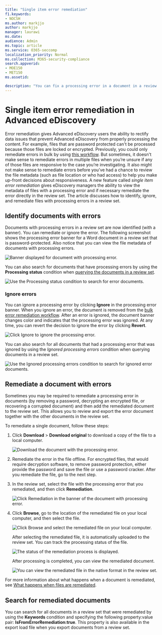 ```yaml
---
title: "Single item error remediation"
f1.keywords:
- NOCSH
ms.author: markjjo
author: markjjo
manager: laurawi
ms.date: 
audience: Admin
ms.topic: article
ms.service: O365-seccomp
localization_priority: Normal
ms.collection: M365-security-compliance 
search.appverid: 
- MOE150
- MET150
ms.assetid: 

description: "You can fix a processing error in a document in a review set in Advanced eDiscovery without having to follow the bulk error remediation process."
---
```


# Single item error remediation in Advanced eDiscovery

Error remediation gives Advanced eDiscovery users the ability to rectify data issues that prevent Advanced eDiscovery from properly processing the content. For example, files that are password protected can't be processed because those files are locked or encrypted. Previously, you could only remediate errors in bulk by using [this workflow](error-remediation-when-processing-data-in-advanced-ediscovery.md). But sometimes, it doesn't make sense to remediate errors in multiple files when you’re unsure if any of those files are responsive to the case you’re investigating. It also might not make sense to remediate errors before you’ve had a chance to review the file metadata (such as file location or who had access) to help you make up-front decisions about responsiveness. A new feature called *single item error remediation* gives eDiscovery managers the ability to view the metadata of files with a processing error and if necessary remediate the error directly in the review set. The article discusses how to identify, ignore, and remediate files with processing errors in a review set.

## Identify documents with errors

Documents with processing errors in a review set are now identified (with a banner). You can remediate or ignore the error. The following screenshot shows the processing error banner for a Word document in a review set that is password-protected. Also notice that you can view the file metadata of documents with processing errors.

![Banner displayed for document with processing error.](../media/SIERimage1.png)

You can also search for documents that have processing errors by using the **Processing status** condition when [querying the documents in a review set](review-set-search.md).

![Use the Processing status condition to search for error documents.](../media/SIERimage2.png)

### Ignore errors

You can ignore a processing error by clicking **Ignore** in the processing error banner. When you ignore an error, the document is removed from the [bulk error remediation workflow](error-remediation-when-processing-data-in-advanced-ediscovery.md). After an error is ignored, the document banner changes color and indicates that the processing error was ignored. At any time, you can revert the decision to ignore the error by clicking **Revert**.

![Click Ignore to ignore the processing error.](../media/SIERimage3.png)

You can also search for all documents that had a processing error that was ignored by using the *Ignored processing errors* condition when querying documents in a review set.

![Use the Ignored processing errors condition to search for ignored error documents.](../media/SIERimage4.png)

## Remediate a document with errors

Sometimes you may be required to remediate a processing error in documents (by removing a password, decrypting an encrypted file, or recovering a corrupted document) and then add the remediated document to the review set. This allows you to review and export the error document together with the other documents in the review set. 

To remediate a single document, follow these steps:

1. Click **Download** > **Download original** to download a copy of the file to a local computer.

   ![Download the document with the processing error.](../media/SIERimage5.png)

2. Remediate the error in the file offline. For encrypted files, that would require decryption software, to remove password protection, either provide the password and save the file or use a password cracker. After you remediate the file, go to the next step.

3. In the review set, select the file with the processing error that you remediated, and then  click **Remediation**.

   ![Click Remediation in the banner of the document with processing error.](../media/SIERimage6.png)


4. Click **Browse**, go to the location of the remediated file on your local computer, and then select the file.

   ![Click Browse and select the remediated file on your local computer.](../media/SIERimage7.png)

    After selecting the remediated file, it is automatically uploaded to the review set. You can track the processing status of the file.

    ![The status of the remediation process is displayed.](../media/SIERimage8.png)

   After processing is completed, you can view the remediated document.

    ![You can view the remediated file in the native format in the review set.](../media/SIERimage9.png)

For more information about what happens when a document is remediated, see [What happens when files are remediated](error-remediation-when-processing-data-in-advanced-ediscovery.md#what-happens-when-files-are-remediated).

## Search for remediated documents

You can search for all documents in a review set that were remediated by using the **Keywords** condition and specifying the following property:value pair: **IsFromErrorRemediation:true**. This property is also available in the export load file when you export documents from a review set.
